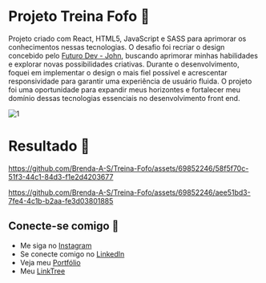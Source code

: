 # Projeto Treina Fofo :muscle:

Projeto criado com React, HTML5, JavaScript e SASS para aprimorar os conhecimentos nessas tecnologias. 
O desafio foi recriar o design concebido pelo [Futuro Dev - John](https://www.youtube.com/@futuroDevJohn), buscando aprimorar minhas habilidades e explorar novas possibilidades criativas. 
Durante o desenvolvimento, foquei em implementar o design o mais fiel possível e acrescentar responsividade para garantir uma experiência de usuário fluida. 
O projeto foi uma oportunidade para expandir meus horizontes e fortalecer meu domínio dessas tecnologias essenciais no desenvolvimento front end.

![1](https://github.com/Brenda-A-S/Treina-Fofo/assets/69852246/4b115a18-bae8-4840-b694-0fa796e12884)

# Resultado :pushpin:

https://github.com/Brenda-A-S/Treina-Fofo/assets/69852246/58f5f70c-51f3-44c1-84d3-f1e2d4203677

https://github.com/Brenda-A-S/Treina-Fofo/assets/69852246/aee51bd3-7fe4-4c1b-b2aa-fe3d03801885

## Conecte-se comigo :link:

* Me siga no [Instagram](https://www.instagram.com/brenda_a_s_dev/)
* Se conecte comigo no [LinkedIn](https://www.linkedin.com/in/brenda-antunes-silva/)
* Veja meu [Portfólio](https://portfolio-brenda-a-s.web.app/)
* Meu [LinkTree](https://linktr.ee/brenda_a_s_dev)
